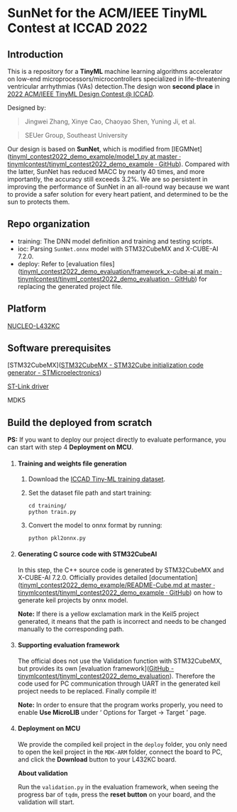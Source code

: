 # SunNet for the ACM/IEEE TinyML Contest at ICCAD 2022

## Introduction

This is a repository for a **TinyML** machine learning algorithms accelerator on low-end microprocessors/microcontrollers specialized in life-threatening ventricular arrhythmias (VAs) detection.The design won **second place** in [2022 ACM/IEEE TinyML Design Contest @ ICCAD](https://tinymlcontest.github.io/TinyML-Design-Contest/index.html).

Designed by:

> Jingwei Zhang, Xinye Cao, Chaoyao Shen, Yuning Ji, et al.

> SEUer Group, Southeast University

Our design is based on **SunNet**, which is modified from [IEGMNet]([tinyml_contest2022_demo_example/model_1.py at master · tinymlcontest/tinyml_contest2022_demo_example · GitHub](https://github.com/tinymlcontest/tinyml_contest2022_demo_example/blob/master/models/model_1.py)). Compared with the latter, SunNet has reduced MACC by nearly 40 times, and more importantly, the accuracy still exceeds 3.2%. We are so persistent in improving the performance of SunNet in an all-round way because we want to provide a safer solution for every heart patient, and determined to be the sun to protects them.

## Repo organization

- training: The DNN model definition and training and testing scripts.
- ioc: Parsing `SunNet.onnx` model with STM32CubeMX and X-CUBE-AI 7.2.0.
- deploy: Refer to [evaluation files]([tinyml_contest2022_demo_evaluation/framework_x-cube-ai at main · tinymlcontest/tinyml_contest2022_demo_evaluation · GitHub](https://github.com/tinymlcontest/tinyml_contest2022_demo_evaluation/tree/main/framework_x-cube-ai)) for replacing the generated project file.

## Platform

[ NUCLEO-L432KC](https://www.digikey.com/en/products/detail/stmicroelectronics/NUCLEO-L432KC/6132763)

## Software prerequisites

[STM32CubeMX]([STM32CubeMX - STM32Cube initialization code generator - STMicroelectronics](https://www.st.com/en/development-tools/stm32cubemx.html))

[ST-Link driver](https://www.st.com/content/my_st_com/en/products/development-tools/software-development-tools/stm32-software-development-tools/stm32-utilities/stsw-link009.license=1656325086116.product=STSW-LINK009.version=2.0.2.html)

MDK5

## Build the deployed from scratch

**PS:** If you want to deploy our project directly to evaluate performance, you can start with step 4 **Deployment on MCU**.

1. #### Training and weights file generation

   1. Download the [ICCAD Tiny-ML training dataset](https://drive.google.com/file/d/11lOiocENt7TVRqwYbUkIgd1_-ZCUNIrH/view?usp=sharing).

   2. Set the dataset file path and start training:

      ```shell
      cd training/
      python train.py
      ```

   3. Convert the model to onnx format by running:

      ```shell
      python pkl2onnx.py 
      ```

2. #### Generating C source code with STM32CubeAI

   In this step, the C++ source code is generated by STM32CubeMX and X-CUBE-AI 7.2.0. Officially provides detailed [documentation]([tinyml_contest2022_demo_example/README-Cube.md at master · tinymlcontest/tinyml_contest2022_demo_example · GitHub](https://github.com/tinymlcontest/tinyml_contest2022_demo_example/blob/master/README-Cube.md)) on how to generate keil projects by onnx model.

   **Note:** If there is a yellow exclamation mark in the Keil5 project generated, it means that the path is incorrect and needs to be changed manually to the corresponding path.

3. #### Supporting evaluation framework

   The official does not use the Validation function with STM32CubeMX, but provides its own [evaluation framework]([GitHub - tinymlcontest/tinyml_contest2022_demo_evaluation](https://github.com/tinymlcontest/tinyml_contest2022_demo_evaluation)). Therefore the code used for PC communication through UART in the generated keil project needs to be replaced. Finally compile it!

   **Note:** In order to ensure that the program works properly, you need to enable **Use MicroLIB** under  ‘ Options for Target → Target ’ page.

4. #### Deployment on MCU

   We provide the compiled keil project in the `deploy` folder, you only need to open the keil project in the `MDK-ARM` folder, connect the board to PC, and click the **Download** button to your L432KC board. 

   **About validation**

   Run the `validation.py` in the evaluation framework, when seeing the progress bar of `tqdm`, press the **reset button** on your board, and the validation will start.